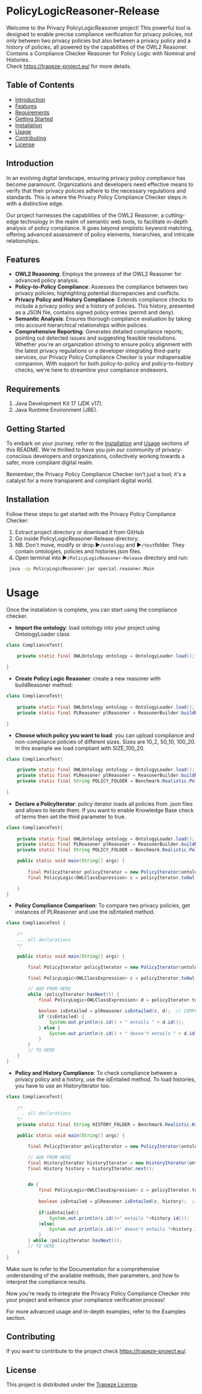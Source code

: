 # PolicyLogicReasoner-Release

Welcome to the Privacy PolicyLogicReasoner project!
This powerful tool is designed to enable precise compliance verification for privacy policies,
not only between two privacy policies but also between a privacy policy and a history of policies,
all powered by the capabilities of the OWL2 Reasoner.
Contains a Compliance Checker Reasoner for Policy Logic with Nominal and Histories.
<Br />
Check https://trapeze-project.eu/ for more details.

## Table of Contents

- [Introduction](#introduction)
- [Features](#features)
- [Requirements](#Requirements)
- [Getting Started](#features)
- [Installation](#installation)
- [Usage](#usage)
- [Contributing](#contributing)
- [License](#license)

## Introduction

In an evolving digital landscape, ensuring privacy policy compliance has become paramount.
Organizations and developers need effective means
to verify that their privacy policies adhere to the necessary regulations and standards.
This is where the Privacy Policy Compliance Checker steps in with a distinctive edge.

Our project harnesses the capabilities of the OWL2 Reasoner,
a cutting-edge technology in the realm of semantic web tools,
to facilitate in-depth analysis of policy compliance.
It goes beyond simplistic keyword matching,
offering advanced assessment of policy elements, hierarchies, and intricate relationships.

## Features
* **OWL2 Reasoning**: Employs the prowess of the OWL2 Reasoner for advanced policy analysis.
* **Policy-to-Policy Compliance**: Assesses the compliance between two privacy policies, highlighting potential discrepancies and conflicts.
* **Privacy Policy and History Compliance**: Extends compliance checks to include a privacy policy and a history of policies. This history, presented as a JSON file, contains signed policy entries (permit and deny).
* **Semantic Analysis**: Ensures thorough compliance evaluation by taking into account hierarchical relationships within policies.
* **Comprehensive Reporting**: Generates detailed compliance reports,
  pointing out detected issues and suggesting feasible resolutions.
Whether you're an organization
  striving to ensure policy alignment with the latest privacy regulations or a developer
  integrating third-party services,
  our Privacy Policy Compliance Checker is your indispensable companion.
  With support for both policy-to-policy and policy-to-history checks, we're here to streamline your compliance endeavors.

## Requirements

1. Java Development Kit 17 (JDK v17).
2. Java Runtime Environment (JRE).

## Getting Started

To embark on your journey, refer to the [Installation](#installation) and [Usage](#usage) sections of this README.
We're thrilled to have you join our community of privacy-conscious developers and organizations,
collectively working towards a safer, more compliant digital realm.

Remember, the Privacy Policy Compliance Checker isn't just a tool;
it's a catalyst for a more transparent and compliant digital world.

## Installation

Follow these steps to get started with the Privacy Policy Compliance Checker:

1. Extract project directory or download it from GitHub
2. Go inside PolicyLogicReasoner-Release directory.
3. NB. Don't move, modify or drop ▶️`/ontology` and ▶️`/test`folder. They contain ontologies, policies and histories json files.
4. Open terminal into ▶️`/PolicyLogicReasoner-Release` directory and run:
```bash
 java -cp PolicyLogicReasoner.jar special.reasoner.Main
```

# Usage
Once the installation is complete, you can start using the compliance checker.
- **Import the ontology**: load ontology into your project using OntologyLoader class
```java
class ComplianceTest{
    
    private static final OWLOntology ontology = OntologyLoader.load();  // HERE

}
```
- **Create Policy Logic Reasoner**: create a new reasoner with buildReasoner method: 
```java
class ComplianceTest{
    
    private static final OWLOntology ontology = OntologyLoader.load();
    private static final PLReasoner plReasoner = ReasonerBuilder.buildReasoner(ontology); // HERE

}
```
-  **Choose which policy you want to load**: you can upload compliance and non-compliance policies of different sizes. Sizes are 10_2, 50_10, 100_20. In this example we load compliant with SIZE_100_20.
```java
class ComplianceTest{

    private static final OWLOntology ontology = OntologyLoader.load();
    private static final PLReasoner plReasoner = ReasonerBuilder.buildReasoner(ontology); 
    private static final String POLICY_FOLDER = Benchmark.Realistic.Policy.Compliant.SIZE_100_20; // HERE
    
}
```
-  **Declare a PolicyIterator**: policy iterator loads all policies from .json files and allows to iterate them. If you want to enable Knowledge Base check of terms then set the third parameter to true.
```java
class ComplianceTest{
    
    private static final OWLOntology ontology = OntologyLoader.load();
    private static final PLReasoner plReasoner = ReasonerBuilder.buildReasoner(ontology); 
    private static final String POLICY_FOLDER = Benchmark.Realistic.Policy.Compliant.SIZE_100_20; // HERE

    public static void main(String[] args) {
        
        final PolicyIterator policyIterator = new PolicyIterator(ontology, POLICY_FOLDER, false); // HERE
        final PolicyLogic<OWLClassExpression> c = policyIterator.toOwl(); // HERE

    }
}
```
-  **Policy Compliance Comparison**: To compare two privacy policies, get instances of PLReasoner and use the isEntailed method.
```java
class ComplianceTest {
    
    /*
    ... all declarations
    */

    public static void main(String[] args) {

        final PolicyIterator policyIterator = new PolicyIterator(ontology, POLICY_FOLDER, false);

        final PolicyLogic<OWLClassExpression> c = policyIterator.toOwl();

        // ADD FROM HERE
        while (policyIterator.hasNext()) {
            final PolicyLogic<OWLClassExpression> d = policyIterator.toOwl();

            boolean isEntailed = plReasoner.isEntailed(c, d);  // COMPLIANCE CHECK
            if (isEntailed) {
                System.out.println(c.id() + " entails " + d.id());
            } else {
                System.out.println(c.id() + " doesn't entails " + d.id());
            }
        } 
        // TO HERE
    }
}
```
-  **Policy and History Compliance**: To check compliance between a privacy policy and a history, use the isEntailed method. To load histories, you have to use an HistoryIterator too.
```java
class ComplianceTest{
    
    /*
    ... all declarations
    */
    private static final String HISTORY_FOLDER = Benchmark.Realistic.History.SIZE_100_20;  // ADD HERE

    public static void main(String[] args) {

        final PolicyIterator policyIterator = new PolicyIterator(ontology, POLICY_FOLDER, false);

        // ADD FROM HERE
        final HistoryIterator historyIterator = new HistoryIterator(ontology, HISTORY_FOLDER, false);
        final History history = historyIterator.next();


        do {
            final PolicyLogic<OWLClassExpression> c = policyIterator.toOwl();
            
            boolean isEntailed = plReasoner.isEntailed(c, history);  // COMPLIANCE CHECK
            
            if(isEntailed){
                System.out.println(c.id()+" entails "+history.id());
            }else{
                System.out.println(c.id()+" doesn't entails "+history.id());
            }
        } while (policyIterator.hasNext());
        // TO HERE
    }
}
```
Make sure to refer to the Documentation for a comprehensive understanding of the available methods,
their parameters, and how to interpret the compliance results.

Now you're ready to integrate the Privacy Policy Compliance Checker into your project
and enhance your compliance verification process!

For more advanced usage and in-depth examples, refer to the Examples section.

## Contributing

If you want to contribute to the project check https://trapeze-project.eu/.

## License

This project is distributed under the [Trapeze License](https://trapeze-project.eu/).

